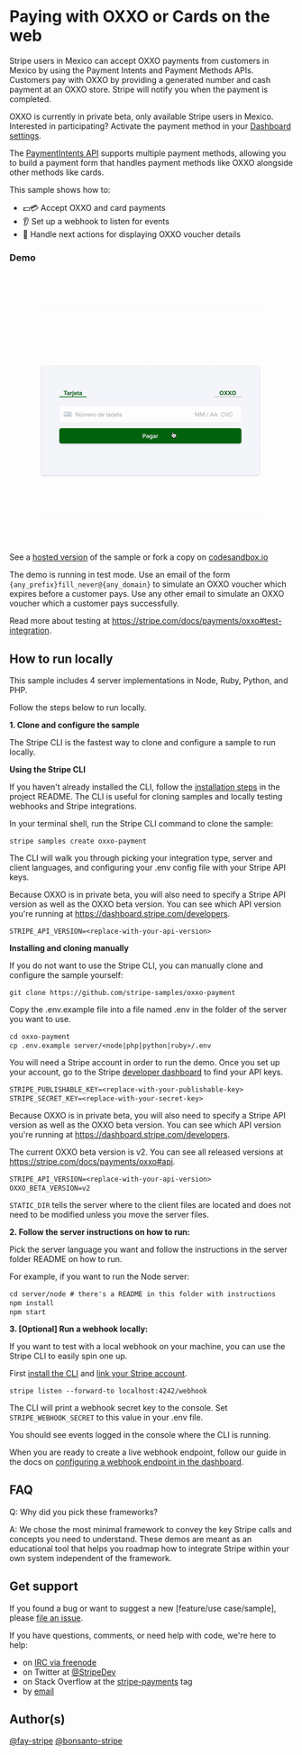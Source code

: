 # Paying with OXXO or Cards on the web

Stripe users in Mexico can accept OXXO payments from customers in Mexico by using the Payment Intents and Payment Methods APIs. Customers pay with OXXO by providing a generated number and cash payment at an OXXO store. Stripe will notify you when the payment is completed.

OXXO is currently in private beta, only available Stripe users in Mexico. Interested in participating? Activate the payment method in your [Dashboard settings](https://dashboard.stripe.com/settings/payments).

The [PaymentIntents API](https://stripe.com/docs/api/payment_intents) supports multiple payment methods, allowing you to build a payment form that handles payment methods like OXXO alongside other methods like cards.

This sample shows how to:

- 💵💳 Accept OXXO and card payments
- 👂 Set up a webhook to listen for events
- 💁‍ Handle next actions for displaying OXXO voucher details

### Demo

<p align="center">
  <img src="./web-oxxo-payment.gif" alt="Collecting an OXXO payment">
</p>

See a [hosted version](https://934mi.sse.codesandbox.io/) of the sample or fork a copy on [codesandbox.io](https://codesandbox.io/s/github/stripe-samples/oxxo-payment/tree/master)

The demo is running in test mode. Use an email of the form `{any_prefix}fill_never@{any_domain}` to simulate an OXXO voucher which expires before a customer pays. Use any other email to simulate an OXXO voucher which a customer pays successfully.

Read more about testing at https://stripe.com/docs/payments/oxxo#test-integration.

## How to run locally

This sample includes 4 server implementations in Node, Ruby, Python, and PHP.

Follow the steps below to run locally.

**1. Clone and configure the sample**

The Stripe CLI is the fastest way to clone and configure a sample to run locally.

**Using the Stripe CLI**

If you haven't already installed the CLI, follow the [installation steps](https://github.com/stripe/stripe-cli#installation) in the project README. The CLI is useful for cloning samples and locally testing webhooks and Stripe integrations.

In your terminal shell, run the Stripe CLI command to clone the sample:

```
stripe samples create oxxo-payment
```

The CLI will walk you through picking your integration type, server and client languages, and configuring your .env config file with your Stripe API keys.

Because OXXO is in private beta, you will also need to specify a Stripe API version as well as the OXXO beta version. You can see which API version you're running at https://dashboard.stripe.com/developers.

```
STRIPE_API_VERSION=<replace-with-your-api-version>
```

**Installing and cloning manually**

If you do not want to use the Stripe CLI, you can manually clone and configure the sample yourself:

```
git clone https://github.com/stripe-samples/oxxo-payment
```

Copy the .env.example file into a file named .env in the folder of the server you want to use.

```
cd oxxo-payment
cp .env.example server/<node|php|python|ruby>/.env 
```

You will need a Stripe account in order to run the demo. Once you set up your account, go to the Stripe [developer dashboard](https://stripe.com/docs/development/quickstart#api-keys) to find your API keys.

```
STRIPE_PUBLISHABLE_KEY=<replace-with-your-publishable-key>
STRIPE_SECRET_KEY=<replace-with-your-secret-key>
```

Because OXXO is in private beta, you will also need to specify a Stripe API version as well as the OXXO beta version.
You can see which API version you're running at https://dashboard.stripe.com/developers.

The current OXXO beta version is v2. You can see all released versions at https://stripe.com/docs/payments/oxxo#api.

```
STRIPE_API_VERSION=<replace-with-your-api-version>
OXXO_BETA_VERSION=v2
```

`STATIC_DIR` tells the server where to the client files are located and does not need to be modified unless you move the server files.

**2. Follow the server instructions on how to run:**

Pick the server language you want and follow the instructions in the server folder README on how to run.

For example, if you want to run the Node server:

```
cd server/node # there's a README in this folder with instructions
npm install
npm start
```

**3. [Optional] Run a webhook locally:**

If you want to test with a local webhook on your machine, you can use the Stripe CLI to easily spin one up.

First [install the CLI](https://stripe.com/docs/stripe-cli) and [link your Stripe account](https://stripe.com/docs/stripe-cli#link-account).

```
stripe listen --forward-to localhost:4242/webhook
```

The CLI will print a webhook secret key to the console. Set `STRIPE_WEBHOOK_SECRET` to this value in your .env file.

You should see events logged in the console where the CLI is running.

When you are ready to create a live webhook endpoint, follow our guide in the docs on [configuring a webhook endpoint in the dashboard](https://stripe.com/docs/webhooks/setup#configure-webhook-settings).

## FAQ

Q: Why did you pick these frameworks?

A: We chose the most minimal framework to convey the key Stripe calls and concepts you need to understand. These demos are meant as an educational tool that helps you roadmap how to integrate Stripe within your own system independent of the framework.

## Get support
If you found a bug or want to suggest a new [feature/use case/sample], please [file an issue](../../issues).

If you have questions, comments, or need help with code, we're here to help:
- on [IRC via freenode](https://webchat.freenode.net/?channel=#stripe)
- on Twitter at [@StripeDev](https://twitter.com/StripeDev)
- on Stack Overflow at the [stripe-payments](https://stackoverflow.com/tags/stripe-payments/info) tag
- by [email](mailto:support+github@stripe.com)

## Author(s)

[@fay-stripe](https://twitter.com/mfaywu)
[@bonsanto-stripe](https://twitter.com/AlbertoBonsanto)
